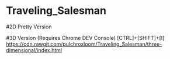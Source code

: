 # Traveling_Salesman

#2D Pretty Version

#3D Version (Requires Chrome DEV Console) [CTRL]+[SHIFT]+[I]
https://cdn.rawgit.com/pulchroxloom/Traveling_Salesman/three-dimensional/index.html
